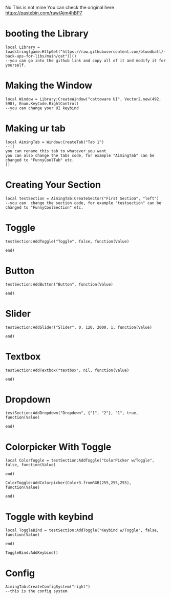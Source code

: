 No This is not mine You can check the original here
https://pastebin.com/raw/Ajm4hBP7
# booting the Library

```
local Library = loadstring(game:HttpGet("https://raw.githubusercontent.com/bloodball/-back-ups-for-libs/main/cat"))()
--you can go into the github link and copy all of it and modify it for yourself.
```
# Making the Window

```
local Window = Library:CreateWindow("cattoware UI", Vector2.new(492, 598), Enum.KeyCode.RightControl)
--you can change your UI keybind
```

# Making ur tab

```
local AimingTab = Window:CreateTab("Tab 1")
--[[
you can rename this tab to whatever you want
you can also change the tabs code, for example "AimingTab" can be changed to "FunnyCoolTab" etc.
]]
```

# Creating Your Section

```
local testSection = AimingTab:CreateSector("First Section", "left")
--you can  change the section code, for example "testsection" can be changed to "FunnyCoolSection" etc.
```

# Toggle

```
testSection:AddToggle("Toggle", false, function(Value)
    
end)
```

# Button

```
testSection:AddButton("Button", function(Value)
    
end)
```

# Slider

```
testSection:AddSlider("Slider", 0, 120, 2000, 1, function(Value)
    
end)
```

# Textbox

```
testSection:AddTextbox("textbox", nil, function(Value)

end)
```

# Dropdown

```
testSection:AddDropdown("Dropdown", {"1", "2"}, "1", true, function(Value)

end)
```

# Colorpicker With Toggle

```
local ColorToggle = testSection:AddToggle("ColorPicker w/Toggle", false, function(Value)

end)

ColorToggle:AddColorpicker(Color3.fromRGB(255,255,255), function(Value)
   
end)
```

# Toggle with keybind

```
local ToggleBind = testSection:AddToggle("Keybind w/Toggle", false, function(Value)

end)

ToggleBind:AddKeybind()
```

# Config

```
AimingTab:CreateConfigSystem("right")
--this is the config system
```
